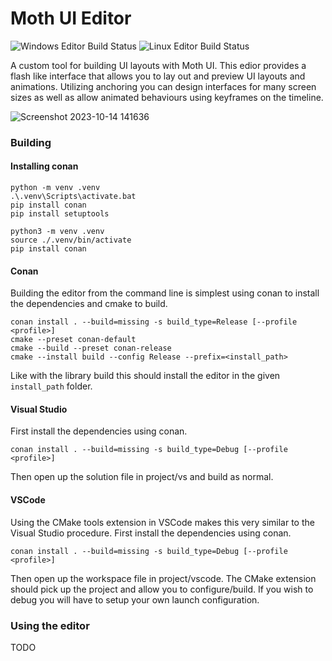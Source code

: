 # Moth UI Editor
![Windows Editor Build Status](https://github.com/instinkt900/moth_ui/actions/workflows/cmake-build-editor-win.yml/badge.svg) 
![Linux Editor Build Status](https://github.com/instinkt900/moth_ui/actions/workflows/cmake-build-editor-linux.yml/badge.svg)  

A custom tool for building UI layouts with Moth UI. This edior provides a flash like interface that allows you to lay out and preview UI layouts and animations. Utilizing anchoring you can design interfaces for many screen sizes as well as allow animated behaviours using keyframes on the timeline.

![Screenshot 2023-10-14 141636](https://github.com/instinkt900/moth_ui/assets/35185578/a8779a2b-978e-450a-b80a-b0dad4f06306)

### Building

#### Installing conan
```windows
python -m venv .venv
.\.venv\Scripts\activate.bat
pip install conan
pip install setuptools
```

```linux
python3 -m venv .venv
source ./.venv/bin/activate
pip install conan
```

#### Conan

Building the editor from the command line is simplest using conan to install the dependencies and cmake to build.
```
conan install . --build=missing -s build_type=Release [--profile <profile>]
cmake --preset conan-default
cmake --build --preset conan-release
cmake --install build --config Release --prefix=<install_path>
```
Like with the library build this should install the editor in the given `install_path` folder.

#### Visual Studio
First install the dependencies using conan.
```
conan install . --build=missing -s build_type=Debug [--profile <profile>]
```
Then open up the solution file in project/vs and build as normal.

#### VSCode
Using the CMake tools extension in VSCode makes this very similar to the Visual Studio procedure.
First install the dependencies using conan.
```
conan install . --build=missing -s build_type=Debug [--profile <profile>]
```
Then open up the workspace file in project/vscode. The CMake extension should pick up the project and allow you to configure/build. If you wish to debug you will have to setup your own launch configuration.

### Using the editor
TODO
